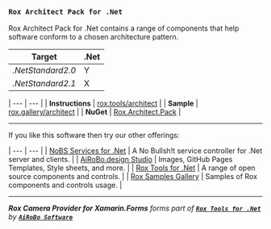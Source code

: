### **`Rox Architect Pack for .Net`**

Rox Architect Pack for .Net contains a range of components that help software conform to a chosen architecture pattern.

| Target | .Net |
| --- | --- |
| *.NetStandard2.0* | Y |
| *.NetStandard2.1* | X |

| --- | --- |
| **Instructions** | [rox.tools/architect](https://rox.tools/architect/) |
| **Sample** | [rox.gallery/architect](https://rox.gallery/architect/) |
| **NuGet** | [Rox.Architect.Pack](https://www.nuget.org/packages/Rox.Architect.Pack/) |

---
If you like this software then try our other offerings:

| --- | --- |
| [NoBS Services for .Net](https://nobs.services/) | A No Bullsh!t service controller for .Net server and clients. |
| [AiRoBo.design Studio](https://airobo.design/) | Images, GitHub Pages Templates, Style sheets, and more. |
| [Rox Tools for .Net](https://rox.tools/) | A range of open source components and controls. |
| [Rox Samples Gallery](https://rox.gallery/) | Samples of Rox components and controls usage. |

---
***Rox Camera Provider for Xamarin.Forms*** *forms part of* [***`Rox Tools for .Net`***](https://rox.tools/) *by* [***`AiRoBo Software`***](https://airobo.software/)
